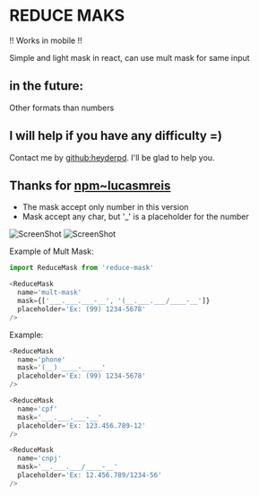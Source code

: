 # REDUCE MAKS
!! Works in mobile !!

Simple and light mask in react, can use mult mask for same input

## in the future:
Other formats than numbers

## I will help if you have any difficulty =)
Contact me by [github:heyderpd](https://github.com/heyderpd). I'll be glad to help you.

## Thanks for [npm~lucasmreis](https://www.npmjs.com/~lucasmreis)

* The mask accept only number in this version
* Mask accept any char, but '_' is a placeholder for the number

![ScreenShot](https://raw.githubusercontent.com/heyderpd/npm-reduce-mask/master/example.gif)
![ScreenShot](https://raw.githubusercontent.com/heyderpd/npm-reduce-mask/master/mult-mask.gif)

Example of Mult Mask:
```javascript
import ReduceMask from 'reduce-mask'

<ReduceMask
  name='mult-mask'
  mask={['___.___.___-__', '(__.___.___/____-__']}
  placeholder='Ex: (99) 1234-5678'
/>
```

Example:
```javascript
<ReduceMask
  name='phone'
  mask='(__) ____-_____'
  placeholder='Ex: (99) 1234-5678'
/>

<ReduceMask
  name='cpf'
  mask='___.___.___-__'
  placeholder='Ex: 123.456.789-12'
/>

<ReduceMask
  name='cnpj'
  mask='__.___.___/____-__'
  placeholder='Ex: 12.456.789/1234-56'
/>
```
